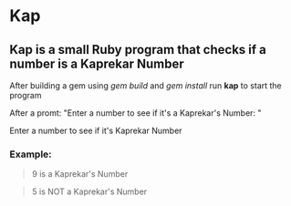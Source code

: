 # Kap


## Kap is a small Ruby program that checks if a number is a Kaprekar Number


After building a gem using _gem build_ and _gem install_ run **kap** to start the program

After a promt: "Enter a number to see if it's a Kaprekar's Number: "

Enter a number to see if it's Kaprekar Number

### Example:

> 9 is a Kaprekar's Number

> 5 is NOT a Kaprekar's Number
